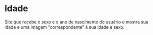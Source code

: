 # Idade
Site que recebe o sexo e o ano de nascimento do usuário e mostra sua idade e uma imagem "correspondente" à sua idade e sexo.
